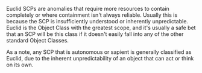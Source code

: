 Euclid SCPs are anomalies that require more resources to contain completely or where containment isn't always reliable.
Usually this is because the SCP is insufficiently understood or inherently unpredictable.
Euclid is the Object Class with the greatest scope, and it's usually a safe bet that an SCP will be this class if it doesn't easily fall into any of the other standard Object Classes.

As a note, any SCP that is autonomous or sapient is generally classified as Euclid, due to the inherent unpredictability of an object that can act or think on its own.
